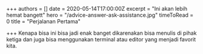 +++
authors = []
date = 2020-05-14T17:00:00Z
excerpt = "Ini akan lebih hemat bangett"
hero = "/advice-answer-ask-assistance.jpg"
timeToRead = 0
title = "Perjalanan Pertama"

+++
Kenapa bisa ini bisa jadi enak banget dikarenakan bisa menulis di pihak ketiga dan juga bisa menggunakan terminal atau editor yang menjadi favorit kita.